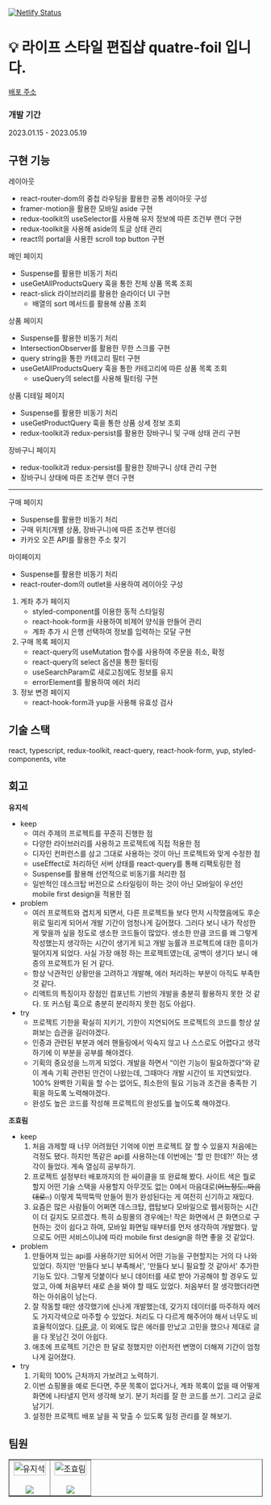 [![Netlify Status](https://api.netlify.com/api/v1/badges/df7898b5-e0f9-409e-a7d0-f230862fe8f5/deploy-status)](https://app.netlify.com/sites/quatre-foil/deploys)

# 💡 라이프 스타일 편집샵 quatre-foil 입니다.

[배포 주소](https://quatre-foil.netlify.app/)

### 개발 기간

2023.01.15 - 2023.05.19

## 구현 기능

레이아웃

- react-router-dom의 중첩 라우팅을 활용한 공통 레이아웃 구성
- framer-motion을 활용한 모바일 aside 구현
- redux-toolkit의 useSelector를 사용해 유저 정보에 따른 조건부 랜더 구현
- redux-toolkit을 사용해 aside의 토글 상태 관리
- react의 portal을 사용한 scroll top button 구현

메인 페이지

- Suspense를 활용한 비동기 처리
- useGetAllProductsQuery 훅을 통한 전체 상품 목록 조회
- react-slick 라이브러리를 활용한 슬라이더 UI 구현
  - 배열의 sort 메서드를 활용해 상품 조회

상품 페이지

- Suspense를 활용한 비동기 처리
- IntersectionObserver를 활용한 무한 스크롤 구현
- query string을 통한 카테고리 필터 구현
- useGetAllProductsQuery 훅을 통한 카테고리에 따른 상품 목록 조회
  - useQuery의 select를 사용해 필터링 구현

상품 디테일 페이지

- Suspense를 활용한 비동기 처리
- useGetProductQuery 훅을 통한 상품 상세 정보 조회
- redux-toolkit과 redux-persist를 활용한 장바구니 및 구매 상태 관리 구현

장바구니 페이지

- redux-toolkit과 redux-persist를 활용한 장바구니 상태 관리 구현
- 장바구니 상태에 따른 조건부 랜더 구현

---

구매 페이지

- Suspense를 활용한 비동기 처리
- 구매 위치(개별 상품, 장바구니)에 따른 조건부 렌더링
- 카카오 오픈 API를 활용한 주소 찾기

마이페이지

- Suspense를 활용한 비동기 처리
- react-router-dom의 outlet을 사용하여 레이아웃 구성

1. 계좌 추가 페이지
   - styled-component를 이용한 동적 스타일링
   - react-hook-form을 사용하여 비제어 양식을 만들어 관리
   - 계좌 추가 시 은행 선택하여 정보를 입력하는 모달 구현
2. 구매 목록 페이지
   - react-query의 useMutation 함수를 사용하여 주문을 취소, 확정
   - react-query의 select 옵션을 통한 필터링
   - useSearchParam로 새로고침에도 정보를 유지
   - errorElement를 활용하여 에러 처리
3. 정보 변경 페이지
   - react-hook-form과 yup을 사용해 유효성 검사

## 기술 스택

react, typescript, redux-toolkit, react-query, react-hook-form, yup, styled-components, vite

## 회고

**유지석**

- keep
  - 여러 주제의 프로젝트를 꾸준히 진행한 점
  - 다양한 라이브러리를 사용하고 프로젝트에 직접 적용한 점
  - 디자인 컨퍼런스를 삼고 그대로 사용하는 것이 아닌 프로젝트와 맞게 수정한 점
  - useEffect로 처리하던 서버 상태를 react-query를 통해 리팩토링한 점
  - Suspense를 활용해 선언적으로 비동기를 처리한 점
  - 일반적인 데스크탑 버전으로 스타일링이 하는 것이 아닌 모바일이 우선인 mobile first design을 적용한 점
- problem
  - 여러 프로젝트와 겹치게 되면서, 다른 프로젝트들 보다 먼저 시작했음에도 후순위로 밀리게 되어서 개발 기간이 엄청나게 길어졌다. 그러다 보니 내가 작성한 게 맞을까 싶을 정도로 생소한 코드들이 많았다. 생소한 만큼 코드를 왜 그렇게 작성했는지 생각하는 시간이 생기게 되고 개발 능률과 프로젝트에 대한 흥미가 떨어지게 되었다. 사실 가장 애정 하는 프로젝트였는데, 공백이 생기다 보니 애증의 프로젝트가 된 거 같다.
  - 항상 낙관적인 상황만을 고려하고 개발해, 에러 처리하는 부분이 아직도 부족한 것 같다.
  - 리액트의 특징이자 장점인 컴포넌트 기반의 개발을 충분히 활용하지 못한 것 같다. 또 커스텀 훅으로 충분히 분리하지 못한 점도 아쉽다.
- try
  - 프로젝트 기한을 확실히 지키기, 기한이 지연되어도 프로젝트의 코드를 항상 살펴보는 습관을 길러야겠다.
  - 인증과 관련된 부분과 에러 핸들링에서 익숙지 않고 나 스스로도 어렵다고 생각하기에 이 부분을 공부를 해야겠다.
  - 기획의 중요성을 느끼게 되었다. 개발을 하면서 “이런 기능이 필요하겠다”와 같이 계속 기획 관련된 안건이 나왔는데, 그때마다 개발 시간이 또 지연되었다. 100% 완벽한 기획을 할 수는 없어도, 최소한의 필요 기능과 조건을 충족한 기획을 하도록 노력해야겠다.
  - 완성도 높은 코드를 작성해 프로젝트의 완성도를 높이도록 해야겠다.

**조효림**

- keep
  1. 처음 과제할 때 너무 어려웠던 기억에 이번 프로젝트 잘 할 수 있을지 처음에는 걱정도 됐다. 하지만 똑같은 api를 사용하는데 이번에는 '할 만 한데?!' 하는 생각이 들었다. 계속 열심히 공부하기.
  2. 프로젝트 설정부터 배포까지의 한 싸이클을 또 완료해 봤다. 사이트 색은 뭘로 할지 어떤 기술 스택을 사용할지 아무것도 없는 0에서 마음대로(~~어느정도..마음대로..~~) 이렇게 뚝딱뚝딱 만들어 뭔가 완성된다는 게 여전히 신기하고 재밌다.
  3. 요즘은 많은 사람들이 어쩌면 데스크탑, 랩탑보다 모바일으로 웹서핑하는 시간이 더 길지도 모르겠다. 특히 쇼핑몰의 경우에는! 작은 화면에서 큰 화면으로 구현하는 것이 쉽다고 하여, 모바일 화면일 때부터를 먼저 생각하여 개발했다. 앞으로도 어떤 서비스이냐에 따라 mobile first design을 하면 좋을 것 같았다.
- problem
  1. 만들어져 있는 api를 사용하기만 되어서 어떤 기능을 구현할지는 거의 다 나와있었다. 하지만 '만들다 보니 부족해서', '만들다 보니 필요할 것 같아서' 추가한 기능도 있다. 그렇게 덧붙이다 보니 데이터를 새로 받아 가공해야 할 경우도 있었고, 아예 처음부터 새로 손을 봐야 할 때도 있었다. 처음부터 잘 생각했더라면 하는 아쉬움이 남는다.
  2. 잘 작동할 때만 생각했기에 신나게 개발했는데, 갖가지 데이터를 마주하자 에러도 가지각색으로 마주할 수 있었다. 처리도 다 다르게 해주어야 해서 너무도 비효율적이었다. [다룬 글](https://velog.io/@hyorimm/react-router-dom%EC%9D%98-errorElement%EB%A1%9C-%EC%97%90%EB%9F%AC-%ED%95%B8%EB%93%A4%EB%A7%81%ED%95%98%EA%B8%B0). 이 외에도 많은 에러를 만났고 고민을 했으나 제대로 글을 다 못남긴 것이 아쉽다.
  3. 애초에 프로젝트 기간은 한 달로 정했지만 이런저런 변명이 더해져 기간이 엄청나게 길어졌다.
- try
  1. 기획의 100% 근처까지 가보려고 노력하기.
  2. 이번 쇼핑몰을 예로 든다면, 주문 목록이 없다거나, 계좌 목록이 없을 때 어떻게 화면에 나타낼지 먼저 생각해 보기. 분기 처리를 잘 한 코드를 쓰기. 그리고 글로 남기기.
  3. 설정한 프로젝트 배포 날을 꼭 맞출 수 있도록 일정 관리를 잘 해보기.

## 팀원

<table border> <tbody> <tr> <td align="center" width=""> <img width="100%" src="https://avatars.githubusercontent.com/u/83855636?v=4"  alt="유지석"/><br /> <br/> <a href="https://github.com/yujiseok"> <img src="https://img.shields.io/badge/유지석-000?style=flat-round&logo=GitHub&logoColor=white"/> </a> </td> <td align="center" width=""> <img width="100%" src="https://avatars.githubusercontent.com/u/103406196?v=4"  alt="조효림"/><br/> <br/> <a href="https://github.com/hyorimcho"> <img src="https://img.shields.io/badge/조효림-000?style=flat-round&logo=GitHub&logoColor=white"/> </a> </td> </tr> </tbody> </table>
